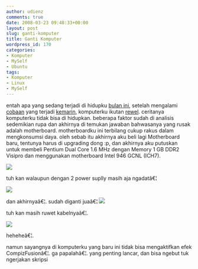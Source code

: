 ```yaml
---
author: udienz
comments: true
date: 2008-03-23 09:48:33+00:00
layout: post
slug: ganti-komputer
title: Ganti Komputer
wordpress_id: 170
categories:
- Komputer
- MySelf
- Ubuntu
tags:
- Komputer
- Linux
- MySelf
---
```


entah apa yang sedang terjadi di hidupku [bulan ini](http://udienz.wordpress.com/2008/03/04/ternyata-aku/), setelah mengalami [cobaan](http://udienz.wordpress.com/2008/03/20/qoute-of-the-day/) yang terjadi [kemarin](http://udienz.wordpress.com/2008/03/20/qoute-of-the-day/), komputerku ikutan [rewel](http://udienz.wordpress.com/2008/03/24/dapet-messages-dari-temen/). ceritanya komputerku tidak bisa di hidupkan. beberapa faktor sudah di analisis sedemikian rupa dan akhirnya di temukan jawaban bahwasanya yang rusak adalah motherboard. motherboardku ini terbilang cukup rakus dalam mengkonsumsi daya. oleh sebab itu akhirnya aku beli lagi Motherboard baru, tentunya harus di upgrading dong :p, dan akhirnya aku putuskan untuk membeli Pentium Dual Core 1.6 MHz dengan Memory 1 GB DDR2 Visipro dan menggunakan motherboard Intel 946 GCNL (ICH7).

![](http://farm3.static.flickr.com/2046/2356844937_482810eec5.jpg)

tuh kan walaupun dengan 2 power suplly masih aja ngadatâ€¦

![](http://farm4.static.flickr.com/3164/2356844939_3e2cea676e.jpg)

dan akhirnyaâ€¦. sudah diganti juaâ€¦
![](http://farm4.static.flickr.com/3124/2356844943_21e4e9a9fd.jpg)

tuh kan masih ruwet kabelnyaâ€¦.

![](http://farm4.static.flickr.com/3099/2356844949_ff5764dc13.jpg)

heheheâ€¦.

namun sayangnya di komputerku yang baru ini tidak bisa mengaktifkan efek CompizFusionâ€¦. ga papalahâ€¦. yang penting lancar, dan bisa ngebut tuk ngerjakan skripsi
